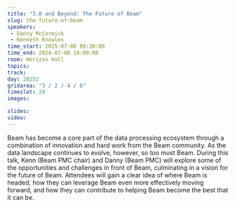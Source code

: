```yaml
---
title: "3.0 and Beyond: The Future of Beam"
slug: the-future-of-beam
speakers:
 - Danny McCormick
 - Kenneth Knowles
time_start: 2025-07-08 09:30:00
time_end: 2024-07-08 10:00:00
room: Horizon Hall
topics:
track: 
day: 20252
gridarea: "3 / 2 / 4 / 6"
timeslot: 24
images: 

slides:
video: 
---
```


Beam has become a core part of the data processing ecosystem through a combination of innovation and hard work from the Beam community. As the data landscape continues to evolve, however, so too must Beam. During this talk, Kenn (Beam PMC chair) and Danny (Beam PMC) will explore some of the opportunities and challenges in front of Beam, culminating in a vision for the future of Beam. Attendees will gain a clear idea of where Beam is headed, how they can leverage Beam even more effectively moving forward, and how they can contribute to helping Beam become the best that it can be.